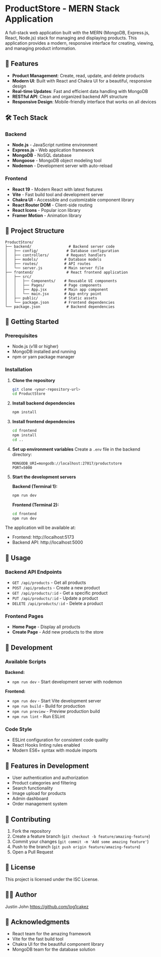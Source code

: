 # ProductStore - MERN Stack Application

A full-stack web application built with the MERN (MongoDB, Express.js, React, Node.js) stack for managing and displaying products. This application provides a modern, responsive interface for creating, viewing, and managing product information.

## 🚀 Features

- **Product Management**: Create, read, update, and delete products
- **Modern UI**: Built with React and Chakra UI for a beautiful, responsive design
- **Real-time Updates**: Fast and efficient data handling with MongoDB
- **RESTful API**: Clean and organized backend API structure
- **Responsive Design**: Mobile-friendly interface that works on all devices

## 🛠️ Tech Stack

### Backend

- **Node.js** - JavaScript runtime environment
- **Express.js** - Web application framework
- **MongoDB** - NoSQL database
- **Mongoose** - MongoDB object modeling tool
- **Nodemon** - Development server with auto-reload

### Frontend

- **React 19** - Modern React with latest features
- **Vite** - Fast build tool and development server
- **Chakra UI** - Accessible and customizable component library
- **React Router DOM** - Client-side routing
- **React Icons** - Popular icon library
- **Framer Motion** - Animation library

## 📁 Project Structure

```
ProductStore/
├── backend/                 # Backend server code
│   ├── config/             # Database configuration
│   ├── controllers/        # Request handlers
│   ├── models/            # Database models
│   ├── routes/            # API routes
│   └── server.js          # Main server file
├── frontend/               # React frontend application
│   ├── src/
│   │   ├── Components/    # Reusable UI components
│   │   ├── Pages/         # Page components
│   │   ├── App.jsx        # Main app component
│   │   └── main.jsx       # App entry point
│   ├── public/            # Static assets
│   └── package.json       # Frontend dependencies
└── package.json            # Backend dependencies
```

## 🚀 Getting Started

### Prerequisites

- Node.js (v18 or higher)
- MongoDB installed and running
- npm or yarn package manager

### Installation

1. **Clone the repository**

   ```bash
   git clone <your-repository-url>
   cd ProductStore
   ```

2. **Install backend dependencies**

   ```bash
   npm install
   ```

3. **Install frontend dependencies**

   ```bash
   cd frontend
   npm install
   cd ..
   ```

4. **Set up environment variables**
   Create a `.env` file in the backend directory:

   ```env
   MONGODB_URI=mongodb://localhost:27017/productstore
   PORT=5000
   ```

5. **Start the development servers**

   **Backend (Terminal 1):**

   ```bash
   npm run dev
   ```

   **Frontend (Terminal 2):**

   ```bash
   cd frontend
   npm run dev
   ```

The application will be available at:

- Frontend: http://localhost:5173
- Backend API: http://localhost:5000

## 📖 Usage

### Backend API Endpoints

- `GET /api/products` - Get all products
- `POST /api/products` - Create a new product
- `GET /api/products/:id` - Get a specific product
- `PUT /api/products/:id` - Update a product
- `DELETE /api/products/:id` - Delete a product

### Frontend Pages

- **Home Page** - Display all products
- **Create Page** - Add new products to the store

## 🔧 Development

### Available Scripts

**Backend:**

- `npm run dev` - Start development server with nodemon

**Frontend:**

- `npm run dev` - Start Vite development server
- `npm run build` - Build for production
- `npm run preview` - Preview production build
- `npm run lint` - Run ESLint

### Code Style

- ESLint configuration for consistent code quality
- React Hooks linting rules enabled
- Modern ES6+ syntax with module imports

## 🌟 Features in Development

- User authentication and authorization
- Product categories and filtering
- Search functionality
- Image upload for products
- Admin dashboard
- Order management system

## 🤝 Contributing

1. Fork the repository
2. Create a feature branch (`git checkout -b feature/amazing-feature`)
3. Commit your changes (`git commit -m 'Add some amazing feature'`)
4. Push to the branch (`git push origin feature/amazing-feature`)
5. Open a Pull Request

## 📝 License

This project is licensed under the ISC License.

## 👨‍💻 Author

Justin John 
https://github.com/log1cakez

## 🙏 Acknowledgments

- React team for the amazing framework
- Vite for the fast build tool
- Chakra UI for the beautiful component library
- MongoDB team for the database solution
